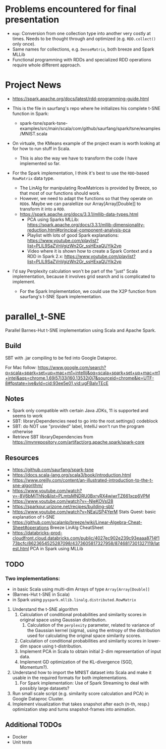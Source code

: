 # Problems encountered for final presentation
- `map`: Conversion from one collection type into another very costly at times. Needs to be thought through and optimized (e.g. `RDD.collect()` only once).
- Same names for collections, e.g. `DenseMatrix`, both breeze and Spark MLLib
- Functional programming with RDDs and specialized RDD operations require whole different approach.


# Project News
- https://spark.apache.org/docs/latest/rdd-programming-guide.html

- This is the file in saurfang's repo where he initializes his complete t-SNE function in Spark:
   - spark-tsne/spark-tsne-examples/src/main/scala/com/github/saurfang/spark/tsne/examples/MNIST.scala

- On virtuale, the KMeans example of the project exam is worth looking at for how to run stuff in Scala.
  - This is also the way we have to transform the code I have implemented so far.

- For the Spark implementation, I think it's best to use the `RDD`-based `RowMatrix` data type.
  - The LinAlg for manipulating RowMatrices is provided by Breeze, so that most of our functions should work.
  - However, we need to adapt the functions so that they operate on `RDD`s. Maybe we can paralellize our Array[Array[Double]] to transform it into a `RDD`.
  - https://spark.apache.org/docs/3.3.1/mllib-data-types.html
    - PCA using Sparks MLLib: https://spark.apache.org/docs/3.3.1/mllib-dimensionality-reduction.html#principal-component-analysis-pca
    - Playlist with lots of good Spark explanations: https://www.youtube.com/playlist?list=PLlL9SaZVnVgizWn2Gr_ssHExaQUYik2vp
    - Video where it is shown how to create a Spark Context and a RDD in Spark 2.x: https://www.youtube.com/playlist?list=PLlL9SaZVnVgizWn2Gr_ssHExaQUYik2vp


- I'd say Perplexity calculation won't be part of the "just" Scala implementation, because it involves grid search and is complicated to implement. 
   - For the Spark Implementation, we could use the X2P function from saurfang's t-SNE Spark implementation.
 

   
# parallel_t-SNE
Parallel Barnes-Hut t-SNE implementation using Scala and Apache Spark.

## Build
SBT with .jar compiling to be fed into Google Dataproc.

For Mac follow: https://www.google.com/search?q=scala+spark+set+up+mac+m1+intellij&oq=scala+spark+set+up+mac+m1+intel&aqs=chrome.1.69i57j33i160.13532j0j7&sourceid=chrome&ie=UTF-8#fpstate=ive&vld=cid:93ee5e01,vid:ugFBalvTEcE

## Notes
- Spark only compatible with certain Java JDKs, 11 is supported and seems to work
- SBT: libraryDependencies need to go into the root.settings() codeblock
- SBT: do NOT use "provided" label, IntelliJ won't run the program otherwise
- Retrieve SBT libraryDependencies from https://mvnrepository.com/artifact/org.apache.spark/spark-core


## Resources
- https://github.com/saurfang/spark-tsne
- https://docs.scala-lang.org/scala3/book/introduction.html
- https://www.oreilly.com/content/an-illustrated-introduction-to-the-t-sne-algorithm/
- https://www.youtube.com/watch?v=-8V6bMjThNo&list=PLmtsMNDRU0BxryRX4wiwrTZ661xcp6VPM
- https://www.youtube.com/watch?v=-NleKOVsl28
- https://sparkour.urizone.net/recipes/building-sbt/
- https://www.youtube.com/watch?v=NEaUSP4YerM Stats Quest: basic explanation of t-SNE
- https://github.com/scalanlp/breeze/wiki/Linear-Algebra-Cheat-Sheet#operations Breeze LinAlg CheatSheet
- https://databricks-prod-cloudfront.cloud.databricks.com/public/4027ec902e239c93eaaa8714f173bcfc/8623654525287098/4373605817327958/8746817301327119/latest.html PCA in Spark using MLLib


## TODO
### Two implementations: 
- in basic Scala using multi-dim Arrays of type `Array[Array[Double]]`
- (Barnes-Hut t-SNE in Scala)
- in Spark using `pyspark.mllib.linalg.distributed.RowMatrix`

1. Understand the t-SNE algorithm
   1. Calculation of conditional probabilities and similarity scores in original space using Gaussian distribution.
      1. Calculation of the `perplexity` parameter, related to variance of the Gaussian kernel (sigma), using the entropy of the distribution used for calculating the original space similarity scores.
   2. Calculation of conditional probabilities and similarity scores in lower-dim space using t-distribution.
   3. Implement PCA in Scala to obtain initial 2-dim representation of input data.
   4. Implement GD optimization of the KL-divergence (SGD, Momentum?).
2. Understand how to import the MNIST dataset into Scala and make it usable in the required formats for both implementations.
   1. For Spark implementation: Use of Spark Streaming to deal with possibly large datasets?
3. Run small scale script (e.g. similarity score calculation and PCA) in Google Dataproc Cluster.
4. Implement visualization that takes snapshot after each (n-th, resp.) optimization step and turns snapshot-frames into animation.



## Additional TODOs
- Docker
- Unit tests
